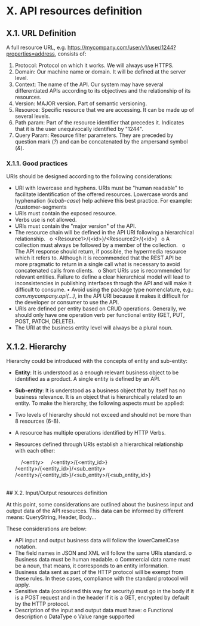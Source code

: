 # X. API resources definition

## X.1. URL Definition

A full resource URL, e.g. https://mycompany.com/user/v1/user/1244?properties=address, consists of:

1. Protocol: Protocol on which it works. We will always use HTTPS.
2. Domain: Our machine name or domain. It will be defined at the server level.
3. Context: The name of the API. Our system may have several differentiated APIs
according to its objectives and the relationship of its resources.
4. Version: MAJOR version. Part of semantic versioning.
5. Resource: Specific resource that we are accessing. It can be made up of several levels.
6. Path param: Part of the resource identifier that precedes it. Indicates that it is the user unequivocally identified by "1244".
7. Query Param: Resource filter parameters. They are preceded by question mark (_?_) and can be concatenated by the ampersand symbol (_\&_).

### X.1.1. Good practices

URIs should be designed according to the following considerations:
* URI with lowercase and hyphens. URIs must be "human readable" to facilitate identification of the offered resources. Lowercase words and hyphenation (_kebab-case_) help achieve this best practice. For example: /customer-segments
* URIs must contain the exposed resource.
* Verbs use is not allowed.
* URIs must contain the "major version" of the API.
* The resource chain will be defined in the API URI following a hierarchical relationship.
 &nbsp; o \<Resource1>/{\<id>}/\<Resource2>/{\<id>}
 &nbsp; o A collection must always be followed by a member of the collection.
 &nbsp; o The API response should return, if possible, the hypermedia resource which it refers to. Although it is recommended that the REST API be more pragmatic to return in a single call what is necessary to avoid concatenated calls from clients.
 &nbsp; o Short URIs use is recommended for relevant entities. Failure to define a clear hierarchical model will lead to inconsistencies in publishing interfaces through the API and will make it difficult to consume.
• Avoid using the package type nomenclature, e.g.: _com.mycompany.api(...)_, in the API URI because it makes it difficult for the developer or consumer to use the API.
* URIs are defined per entity based on CRUD operations. Generally, we should only have one operation verb per functional entity (GET, PUT, POST, PATCH, DELETE).
* The URI at the business entity level will always be a plural noun.

## X.1.2. Hierarchy
Hierarchy could be introduced with the concepts of entity and sub-entity:
* **Entity**: It is understood as a enough relevant business object to be identified as a product. A single entity is defined by an API.
* **Sub-entity**: It is understood as a business object that by itself has no business relevance. It is an object that is hierarchically related to an entity.
To make the hierarchy, the following aspects must be applied:
* Two levels of hierarchy should not exceed and should not be more than 8 resources (6-8).
* A resource has multiple operations identified by HTTP Verbs.
* Resources defined through URIs establish a hierarchical relationship with each other:

  &nbsp; &nbsp; /\<entity>
  &nbsp; &nbsp; /\<entity>/{<entity\_id>}
  &nbsp; &nbsp; /\<entity>/{<entity\_id>}/<sub\_entity>
  &nbsp; &nbsp; /\<entity>/{<entity\_id>}/<sub\_entity>/{<sub\_entity\_id>}

<br>
## X.2. Input/Output resources definition

At this point, some considerations are outlined about the business input and output data of the API resources. This data can be informed by different means: QueryString, Header, Body...

These considerations are below:
* API input and output business data will follow the lowerCamelCase notation.
* The field names in JSON and XML will follow the same URIs standard.
  o Business data must be human readable.
  o Commercial data name must be a noun, that means, it corresponds to an entity information.
* Business data sent as part of the HTTP protocol will be exempt from these rules. In these cases, compliance with the standard protocol will apply.
* Sensitive data (considered this way for security) must go in the body if it is a POST request and in the header if it is a GET, encrypted by default by the HTTP protocol.
* Description of the input and output data must have:
  o Functional description
  o DataType
  o Value range supported
